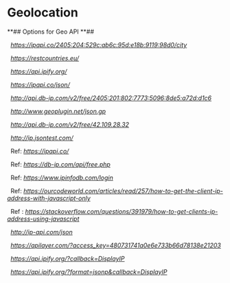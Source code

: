 # Geolocation

**## Options for Geo API
**## 

 
_https://ipapi.co/2405:204:529c:ab6c:95d:e18b:9119:98d0/city_

 
_https://restcountries.eu/_

 
_https://api.ipify.org/_

 
_https://ipapi.co/json/_

 
_http://api.db-ip.com/v2/free/2405:201:802:7773:5096:8de5:a72d:d1c6_

 
_http://www.geoplugin.net/json.gp_

 
_http://api.db-ip.com/v2/free/42.109.28.32_

 
_http://ip.jsontest.com/_

 
Ref: _https://ipapi.co/_

 
Ref: _https://db-ip.com/api/free.php_

 
Ref: _https://www.ipinfodb.com/login_

 
Ref: _https://ourcodeworld.com/articles/read/257/how-to-get-the-client-ip-address-with-javascript-only_

 
Ref : _https://stackoverflow.com/questions/391979/how-to-get-clients-ip-address-using-javascript_

 
_http://ip-api.com/json_

 
_https://apilayer.com/?access_key=480731741a0e6e733b66d78138e21203_

 
_https://api.ipify.org/?callback=DisplayIP_

 
_https://api.ipify.org/?format=jsonp&callback=DisplayIP_

